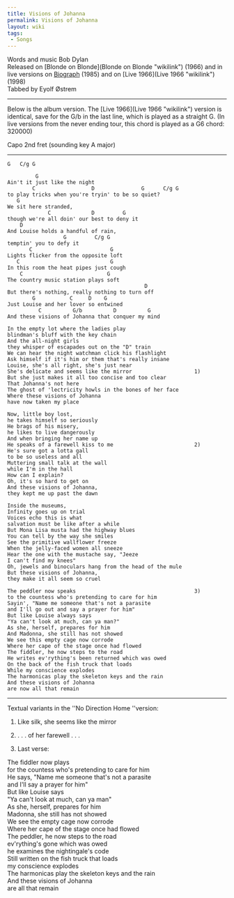 ```yaml
---
title: Visions of Johanna
permalink: Visions of Johanna
layout: wiki
tags:
 - Songs
---
```


Words and music Bob Dylan  
Released on [Blonde on Blonde](Blonde on Blonde "wikilink") (1966) and
in live versions on [Biograph](Biograph "wikilink") (1985) and on [Live
1966](Live 1966 "wikilink") (1998)  
Tabbed by Eyolf Østrem

* * * * *

Below is the album version. The [Live 1966](Live 1966 "wikilink")
version is identical, save for the G/b in the last line, which is played
as a straight G. (In live versions from the never ending tour, this
chord is played as a G6 chord: 320000)

Capo 2nd fret (sounding key A major)

* * * * *

    G   C/g G

             G
    Ain't it just like the night
            C                  D               G      C/g G
    to play tricks when you're tryin' to be so quiet?
       G
    We sit here stranded,
                 C             D         G
    though we're all doin' our best to deny it
        D
    And Louise holds a handful of rain,
                      G         C/g G
    temptin' you to defy it
           C                         G
    Lights flicker from the opposite loft
       C                             G
    In this room the heat pipes just cough
        C                           G
    The country music station plays soft
                                                D
    But there's nothing, really nothing to turn off
            G           C     D    G
    Just Louise and her lover so entwined
              C          G/b          D          G
    And these visions of Johanna that conquer my mind

    In the empty lot where the ladies play
    blindman's bluff with the key chain
    And the all-night girls
    they whisper of escapades out on the "D" train
    We can hear the night watchman click his flashlight
    Ask himself if it's him or them that's really insane
    Louise, she's all right, she's just near
    She's delicate and seems like the mirror                    1)
    But she just makes it all too concise and too clear
    That Johanna's not here
    The ghost of 'lectricity howls in the bones of her face
    Where these visions of Johanna
    have now taken my place

    Now, little boy lost,
    he takes himself so seriously
    He brags of his misery,
    he likes to live dangerously
    And when bringing her name up
    He speaks of a farewell kiss to me                          2)
    He's sure got a lotta gall
    to be so useless and all
    Muttering small talk at the wall
    while I'm in the hall
    How can I explain?
    Oh, it's so hard to get on
    And these visions of Johanna,
    they kept me up past the dawn

    Inside the museums,
    Infinity goes up on trial
    Voices echo this is what
    salvation must be like after a while
    But Mona Lisa musta had the highway blues
    You can tell by the way she smiles
    See the primitive wallflower freeze
    When the jelly-faced women all sneeze
    Hear the one with the mustache say, "Jeeze
    I can't find my knees"
    Oh, jewels and binoculars hang from the head of the mule
    But these visions of Johanna,
    they make it all seem so cruel

    The peddler now speaks                                      3)
    to the countess who's pretending to care for him
    Sayin', "Name me someone that's not a parasite
    and I'll go out and say a prayer for him"
    But like Louise always says
    "Ya can't look at much, can ya man?"
    As she, herself, prepares for him
    And Madonna, she still has not showed
    We see this empty cage now corrode
    Where her cape of the stage once had flowed
    The fiddler, he now steps to the road
    He writes ev'rything's been returned which was owed
    On the back of the fish truck that loads
    While my conscience explodes
    The harmonicas play the skeleton keys and the rain
    And these visions of Johanna
    are now all that remain

* * * * *

Textual variants in the ''No Direction Home ''version:

1) Like silk, she seems like the mirror

2) . . . of her farewell . . .

3) Last verse:

The fiddler now plays  
for the countess who's pretending to care for him  
He says, "Name me someone that's not a parasite  
and I'll say a prayer for him"  
But like Louise says  
"Ya can't look at much, can ya man"  
As she, herself, prepares for him  
Madonna, she still has not showed  
We see the empty cage now corrode  
Where her cape of the stage once had flowed  
The peddler, he now steps to the road  
ev'rything's gone which was owed  
he examines the nightingale's code  
Still written on the fish truck that loads  
my conscience explodes  
The harmonicas play the skeleton keys and the rain  
And these visions of Johanna  
are all that remain
